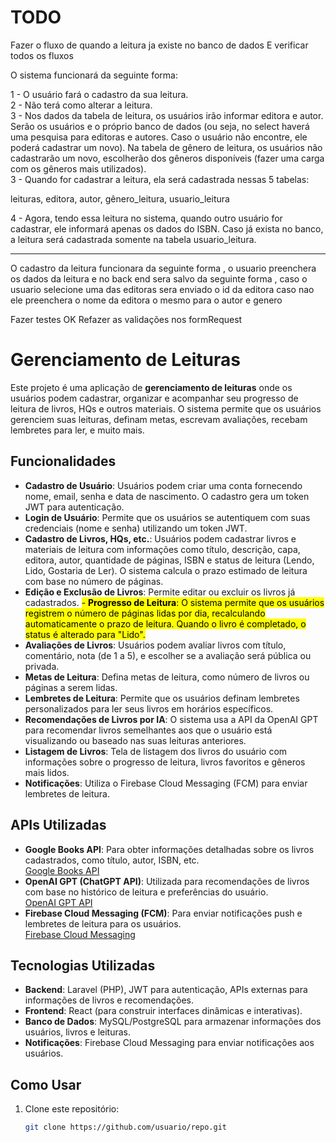 # TODO

Fazer o fluxo de quando a leitura ja existe no banco de dados
E verificar todos os fluxos

O sistema funcionará da seguinte forma:

1 - O usuário fará o cadastro da sua leitura. <br>
2 - Não terá como alterar a leitura.<br>
3 - Nos dados da tabela de leitura, os usuários irão informar editora e autor. Serão os usuários e o próprio banco de dados (ou seja, no select haverá uma pesquisa para editoras e autores. Caso o usuário não encontre, ele poderá cadastrar um novo).
Na tabela de gênero de leitura, os usuários não cadastrarão um novo, escolherão dos gêneros disponíveis (fazer uma carga com os gêneros mais utilizados).
<br>
3 - Quando for cadastrar a leitura, ela será cadastrada nessas 5 tabelas:

leituras,
editora,
autor,
gênero_leitura,
usuario_leitura

4 - Agora, tendo essa leitura no sistema, quando outro usuário for cadastrar, ele informará apenas os dados do ISBN. Caso já exista no banco, a leitura será cadastrada somente na tabela usuario_leitura.

---

O cadastro da leitura funcionara da seguinte forma ,
o usuario preenchera os dados da leitura
e no back end sera salvo da seguinte forma ,
caso o usuario selecione uma das editoras sera enviado o id da editora
caso nao ele preenchera o nome da editora o mesmo para o autor e genero

Fazer testes
OK Refazer as validações nos formRequest

# Gerenciamento de Leituras

Este projeto é uma aplicação de **gerenciamento de leituras** onde os usuários podem cadastrar, organizar e acompanhar seu progresso de leitura de livros, HQs e outros materiais. O sistema permite que os usuários gerenciem suas leituras, definam metas, escrevam avaliações, recebam lembretes para ler, e muito mais.

## Funcionalidades

-   **Cadastro de Usuário**: Usuários podem criar uma conta fornecendo nome, email, senha e data de nascimento. O cadastro gera um token JWT para autenticação.
-   **Login de Usuário**: Permite que os usuários se autentiquem com suas credenciais (nome e senha) utilizando um token JWT.
-   **Cadastro de Livros, HQs, etc.**: Usuários podem cadastrar livros e materiais de leitura com informações como título, descrição, capa, editora, autor, quantidade de páginas, ISBN e status de leitura (Lendo, Lido, Gostaria de Ler). O sistema calcula o prazo estimado de leitura com base no número de páginas.
-   **Edição e Exclusão de Livros**: Permite editar ou excluir os livros já cadastrados.
<mark>-   **Progresso de Leitura**: O sistema permite que os usuários registrem o número de páginas lidas por dia, recalculando automaticamente o prazo de leitura. Quando o livro é completado, o status é alterado para "Lido".</mark>
-   **Avaliações de Livros**: Usuários podem avaliar livros com título, comentário, nota (de 1 a 5), e escolher se a avaliação será pública ou privada.
-   **Metas de Leitura**: Defina metas de leitura, como número de livros ou páginas a serem lidas.
-   **Lembretes de Leitura**: Permite que os usuários definam lembretes personalizados para ler seus livros em horários específicos.
-   **Recomendações de Livros por IA**: O sistema usa a API da OpenAI GPT para recomendar livros semelhantes aos que o usuário está visualizando ou baseado nas suas leituras anteriores.
-   **Listagem de Livros**: Tela de listagem dos livros do usuário com informações sobre o progresso de leitura, livros favoritos e gêneros mais lidos.
-   **Notificações**: Utiliza o Firebase Cloud Messaging (FCM) para enviar lembretes de leitura.

## APIs Utilizadas

-   **Google Books API**: Para obter informações detalhadas sobre os livros cadastrados, como título, autor, ISBN, etc.  
    [Google Books API](https://developers.google.com/books/docs/v1/using?hl=pt-br)
-   **OpenAI GPT (ChatGPT API)**: Utilizada para recomendações de livros com base no histórico de leitura e preferências do usuário.  
    [OpenAI GPT API](https://platform.openai.com/docs/overview)
-   **Firebase Cloud Messaging (FCM)**: Para enviar notificações push e lembretes de leitura para os usuários.  
    [Firebase Cloud Messaging](https://firebase.google.com/docs/cloud-messaging?hl=pt-br)

## Tecnologias Utilizadas

-   **Backend**: Laravel (PHP), JWT para autenticação, APIs externas para informações de livros e recomendações.
-   **Frontend**: React (para construir interfaces dinâmicas e interativas).
-   **Banco de Dados**: MySQL/PostgreSQL para armazenar informações dos usuários, livros e leituras.
-   **Notificações**: Firebase Cloud Messaging para enviar notificações aos usuários.

## Como Usar

1. Clone este repositório:
    ```bash
    git clone https://github.com/usuario/repo.git
    ```

